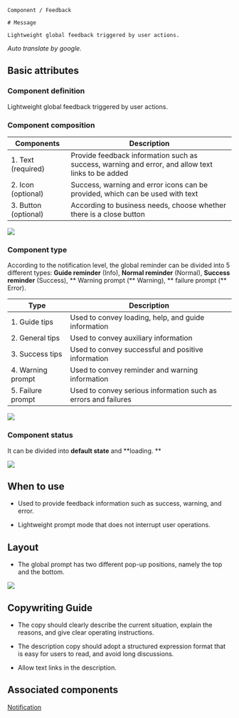 `````
Component / Feedback

# Message

Lightweight global feedback triggered by user actions.
`````

*Auto translate by google.*

## Basic attributes

### Component definition

Lightweight global feedback triggered by user actions.

### Component composition

| Components | Description |
| -------- | ------------------------ |
| 1. Text (required) | Provide feedback information such as success, warning and error, and allow text links to be added |
| 2. Icon (optional) | Success, warning and error icons can be provided, which can be used with text |
| 3. Button (optional) | According to business needs, choose whether there is a close button |

![](https://p1-arco.byteimg.com/tos-cn-i-uwbnlip3yd/f5451fe758a24e8b87a29a5d0a4042b6~tplv-uwbnlip3yd-image.image)

### Component type

According to the notification level, the global reminder can be divided into 5 different types: **Guide reminder** (Info), **Normal reminder** (Normal), **Success reminder** (Success), ** Warning prompt (** Warning), ** failure prompt (** Error).

| Type | Description |
| ------ | -------------- |
| 1. Guide tips | Used to convey loading, help, and guide information |
| 2. General tips | Used to convey auxiliary information |
| 3. Success tips | Used to convey successful and positive information |
| 4. Warning prompt | Used to convey reminder and warning information |
| 5. Failure prompt | Used to convey serious information such as errors and failures |

![](https://p1-arco.byteimg.com/tos-cn-i-uwbnlip3yd/7e53f3756d1b4e80873fb96084156575~tplv-uwbnlip3yd-image.image)

### Component status

It can be divided into **default state** and **loading. **

![](https://p1-arco.byteimg.com/tos-cn-i-uwbnlip3yd/66ee7ea430834a20b953edd8fdfeae3c~tplv-uwbnlip3yd-image.image)

## When to use

- Used to provide feedback information such as success, warning, and error.

- Lightweight prompt mode that does not interrupt user operations.

## Layout

- The global prompt has two different pop-up positions, namely the top and the bottom.

![](https://p1-arco.byteimg.com/tos-cn-i-uwbnlip3yd/9212e9fe09dc4785aa052a6fb05f866c~tplv-uwbnlip3yd-image.image)

## Copywriting Guide

- The copy should clearly describe the current situation, explain the reasons, and give clear operating instructions.

- The description copy should adopt a structured expression format that is easy for users to read, and avoid long discussions.

- Allow text links in the description.

## Associated components

[Notification](/react/components/notification)
